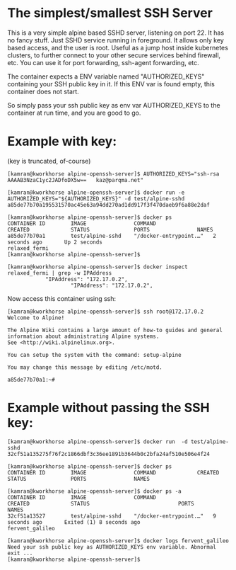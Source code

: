 # The simplest/smallest SSH Server
This is a very simple alpine based SSHD server, listening on port 22. It has no fancy stuff. Just SSHD service running in foreground. It allows only key based access, and the user is root. Useful as a jump host inside kubernetes clusters, to further connect to your other secure services behind firewall, etc. You can use it for port forwarding, ssh-agent forwarding, etc.

The container expects a ENV variable named "AUTHORIZED_KEYS" containing your SSH public key in it. If this ENV var is found empty, this container does not start.

So simply pass your ssh public key as env var AUTHORIZED_KEYS to the container at run time, and you are good to go. 

# Example with key: 
(key is truncated, of-course)
```
[kamran@kworkhorse alpine-openssh-server]$ AUTHORIZED_KEYS="ssh-rsa   AAAAB3NzaC1yc2JADfoDX5w==   kaz@parqma.net"

[kamran@kworkhorse alpine-openssh-server]$ docker run -e AUTHORIZED_KEYS="${AUTHORIZED_KEYS}" -d test/alpine-sshd
a85de77b70a195531570ac45e63a94dd270ad1dd917f3f470daeb9f6a88e2daf

[kamran@kworkhorse alpine-openssh-server]$ docker ps
CONTAINER ID        IMAGE               COMMAND                  CREATED             STATUS              PORTS               NAMES
a85de77b70a1        test/alpine-sshd    "/docker-entrypoint.…"   2 seconds ago       Up 2 seconds                            relaxed_fermi
[kamran@kworkhorse alpine-openssh-server]$ 

[kamran@kworkhorse alpine-openssh-server]$ docker inspect relaxed_fermi | grep -w IPAddress
            "IPAddress": "172.17.0.2",
                    "IPAddress": "172.17.0.2",

```

Now access this container using ssh:
```
[kamran@kworkhorse alpine-openssh-server]$ ssh root@172.17.0.2
Welcome to Alpine!

The Alpine Wiki contains a large amount of how-to guides and general
information about administrating Alpine systems.
See <http://wiki.alpinelinux.org>.

You can setup the system with the command: setup-alpine

You may change this message by editing /etc/motd.

a85de77b70a1:~# 
```



# Example without passing the SSH key:
```
[kamran@kworkhorse alpine-openssh-server]$ docker run  -d test/alpine-sshd
32cf51a135275f76f2c1866dbf3c36ee1891b3644b0c2bfa24af510e506e4f24

[kamran@kworkhorse alpine-openssh-server]$ docker ps
CONTAINER ID        IMAGE               COMMAND             CREATED             STATUS              PORTS               NAMES

[kamran@kworkhorse alpine-openssh-server]$ docker ps -a
CONTAINER ID        IMAGE               COMMAND                  CREATED             STATUS                            PORTS               NAMES
32cf51a13527        test/alpine-sshd    "/docker-entrypoint.…"   9 seconds ago       Exited (1) 8 seconds ago                              fervent_galileo

[kamran@kworkhorse alpine-openssh-server]$ docker logs fervent_galileo 
Need your ssh public key as AUTHORIZED_KEYS env variable. Abnormal exit ...
[kamran@kworkhorse alpine-openssh-server]$
```
